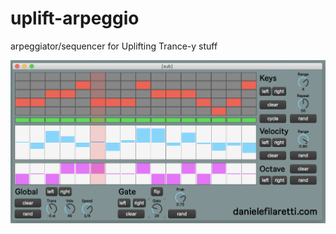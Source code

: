 # uplift-arpeggio
arpeggiator/sequencer for Uplifting Trance-y stuff

![Screenshot](screenshot.png)
